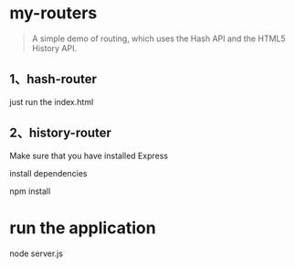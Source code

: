 # my-routers

> A simple demo of routing, which uses the Hash API and the HTML5 History API. 

## 1、hash-router

just run the index.html

## 2、history-router

Make sure that you have installed Express

install dependencies

npm install

# run the application
node server.js

